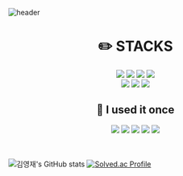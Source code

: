 ![header](https://capsule-render.vercel.app/api?type=waving&color=gradient&height=300&section=header&text=youngjae's%20Github&fontSize=50&animation=fadeIn)


<div align=center>
  
  
  <h1> ✏️ STACKS</h1>
  
  <img src="https://img.shields.io/badge/java-3776AB?style=for-the-badge&logo=java&logoColor=white">
  <img src="https://img.shields.io/badge/springboot-6DB33F?style=for-the-badge&logo=springboot&logoColor=white">
  <img src="https://img.shields.io/badge/mysql-4479A1?style=for-the-badge&logo=mysql&logoColor=white">
  <img src="https://img.shields.io/badge/thymeleaf-005F0F?style=for-the-badge&logo=thymeleaf&logoColor=white">  

  <br>

  <img src="https://img.shields.io/badge/html5-E34F26?style=for-the-badge&logo=html5&logoColor=white">
  <img src="https://img.shields.io/badge/css3-1572B6?style=for-the-badge&logo=css3&logoColor=white">
  <img src="https://img.shields.io/badge/javascript-F7DF1E?style=for-the-badge&logo=javascript&logoColor=white">

  <br>

  <h2>🤧 I used it once</h2>
  <img src="https://img.shields.io/badge/c-A8B9CC?style=for-the-badge&logo=c&logoColor=white">
  <img src="https://img.shields.io/badge/microsoftsqlserver-CC2927?style=for-the-badge&logo=microsoftsqlserver&logoColor=white">
  <img src="https://img.shields.io/badge/csharp-512BD4?style=for-the-badge&logo=csharp&logoColor=white">
  <img src="https://img.shields.io/badge/python-3776AB?style=for-the-badge&logo=python&logoColor=white">
  <img src="https://img.shields.io/badge/linux-FCC624?style=for-the-badge&logo=linux&logoColor=white">
</div>

<br>
<br>

![김영재's GitHub stats](https://github-readme-stats.vercel.app/api?username=Kim-youngjae&theme=github_dark&show_icons=true)
[![Solved.ac Profile](http://mazassumnida.wtf/api/v2/generate_badge?boj=youngjae459)](https://solved.ac/youngjae459/)



<!--
**Kim-youngjae/Kim-youngjae** is a ✨ _special_ ✨ repository because its `README.md` (this file) appears on your GitHub profile.

Here are some ideas to get you started:

- 🔭 I’m currently working on ...
- 🌱 I’m currently learning ...
- 👯 I’m looking to collaborate on ...
- 🤔 I’m looking for help with ...
- 💬 Ask me about ...
- 📫 How to reach me: ...
- 😄 Pronouns: ...
- ⚡ Fun fact: ...

- 뱃지 넣기
<img src="https://img.shields.io/badge/문자-색코드?style=for-the-badge&logo=이미지 이름&logoColor=black">

-->
